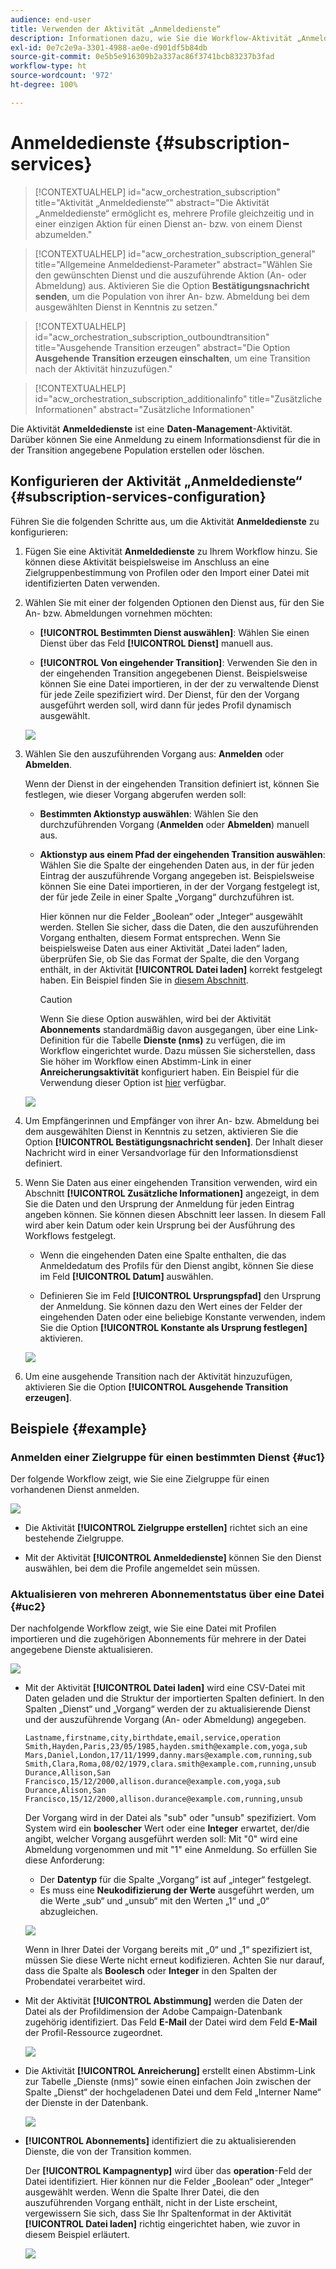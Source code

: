 ```yaml
---
audience: end-user
title: Verwenden der Aktivität „Anmeldedienste“
description: Informationen dazu, wie Sie die Workflow-Aktivität „Anmeldedienste“ verwenden
exl-id: 0e7c2e9a-3301-4988-ae0e-d901df5b84db
source-git-commit: 0e5b5e916309b2a337ac86f3741bcb83237b3fad
workflow-type: ht
source-wordcount: '972'
ht-degree: 100%

---
```


# Anmeldedienste {#subscription-services}

>[!CONTEXTUALHELP]
>id="acw_orchestration_subscription"
>title="Aktivität „Anmeldedienste“"
>abstract="Die Aktivität „Anmeldedienste“ ermöglicht es, mehrere Profile gleichzeitig und in einer einzigen Aktion für einen Dienst an- bzw. von einem Dienst abzumelden."

>[!CONTEXTUALHELP]
>id="acw_orchestration_subscription_general"
>title="Allgemeine Anmeldedienst-Parameter"
>abstract="Wählen Sie den gewünschten Dienst und die auszuführende Aktion (An- oder Abmeldung) aus. Aktivieren Sie die Option **Bestätigungsnachricht senden**, um die Population von ihrer An- bzw. Abmeldung bei dem ausgewählten Dienst in Kenntnis zu setzen."

>[!CONTEXTUALHELP]
>id="acw_orchestration_subscription_outboundtransition"
>title="Ausgehende Transition erzeugen"
>abstract="Die Option **Ausgehende Transition erzeugen einschalten**, um eine Transition nach der Aktivität hinzuzufügen."

>[!CONTEXTUALHELP]
>id="acw_orchestration_subscription_additionalinfo"
>title="Zusätzliche Informationen"
>abstract="Zusätzliche Informationen"

Die Aktivität **Anmeldedienste** ist eine **Daten-Management**-Aktivität. Darüber können Sie eine Anmeldung zu einem Informationsdienst für die in der Transition angegebene Population erstellen oder löschen.

## Konfigurieren der Aktivität „Anmeldedienste“ {#subscription-services-configuration}

Führen Sie die folgenden Schritte aus, um die Aktivität **Anmeldedienste** zu konfigurieren:

1. Fügen Sie eine Aktivität **Anmeldedienste** zu Ihrem Workflow hinzu. Sie können diese Aktivität beispielsweise im Anschluss an eine Zielgruppenbestimmung von Profilen oder den Import einer Datei mit identifizierten Daten verwenden.

1. Wählen Sie mit einer der folgenden Optionen den Dienst aus, für den Sie An- bzw. Abmeldungen vornehmen möchten:

   * **[!UICONTROL Bestimmten Dienst auswählen]**: Wählen Sie einen Dienst über das Feld **[!UICONTROL Dienst]** manuell aus.

   * **[!UICONTROL Von eingehender Transition]**: Verwenden Sie den in der eingehenden Transition angegebenen Dienst. Beispielsweise können Sie eine Datei importieren, in der der zu verwaltende Dienst für jede Zeile spezifiziert wird. Der Dienst, für den der Vorgang ausgeführt werden soll, wird dann für jedes Profil dynamisch ausgewählt.

   ![](../assets/workflow-subscription-service.png)

1. Wählen Sie den auszuführenden Vorgang aus: **Anmelden** oder **Abmelden**.

   Wenn der Dienst in der eingehenden Transition definiert ist, können Sie festlegen, wie dieser Vorgang abgerufen werden soll:

   * **Bestimmten Aktionstyp auswählen**: Wählen Sie den durchzuführenden Vorgang (**Anmelden** oder **Abmelden**) manuell aus.

   * **Aktionstyp aus einem Pfad der eingehenden Transition auswählen**: Wählen Sie die Spalte der eingehenden Daten aus, in der für jeden Eintrag der auszuführende Vorgang angegeben ist. Beispielsweise können Sie eine Datei importieren, in der der Vorgang festgelegt ist, der für jede Zeile in einer Spalte „Vorgang“ durchzuführen ist. 

     Hier können nur die Felder „Boolean“ oder „Integer“ ausgewählt werden. Stellen Sie sicher, dass die Daten, die den auszuführenden Vorgang enthalten, diesem Format entsprechen. Wenn Sie beispielsweise Daten aus einer Aktivität „Datei laden“ laden, überprüfen Sie, ob Sie das Format der Spalte, die den Vorgang enthält, in der Aktivität **[!UICONTROL Datei laden]** korrekt festgelegt haben. Ein Beispiel finden Sie in [diesem Abschnitt](#uc2).

     >[!CAUTION]
     >
     >Wenn Sie diese Option auswählen, wird bei der Aktivität **Abonnements** standardmäßig davon ausgegangen, über eine Link-Definition für die Tabelle **Dienste (nms)** zu verfügen, die im Workflow eingerichtet wurde. Dazu müssen Sie sicherstellen, dass Sie höher im Workflow einen Abstimm-Link in einer **Anreicherungsaktivität** konfiguriert haben. Ein Beispiel für die Verwendung dieser Option ist [hier](#uc2) verfügbar.

   ![](../assets/workflow-subscription-service-inbound.png)

1. Um Empfängerinnen und Empfänger von ihrer An- bzw. Abmeldung bei dem ausgewählten Dienst in Kenntnis zu setzen, aktivieren Sie die Option **[!UICONTROL Bestätigungsnachricht senden]**. Der Inhalt dieser Nachricht wird in einer Versandvorlage für den Informationsdienst definiert.

1. Wenn Sie Daten aus einer eingehenden Transition verwenden, wird ein Abschnitt **[!UICONTROL Zusätzliche Informationen]** angezeigt, in dem Sie die Daten und den Ursprung der Anmeldung für jeden Eintrag angeben können. Sie können diesen Abschnitt leer lassen. In diesem Fall wird aber kein Datum oder kein Ursprung bei der Ausführung des Workflows festgelegt.

   * Wenn die eingehenden Daten eine Spalte enthalten, die das Anmeldedatum des Profils für den Dienst angibt, können Sie diese im Feld **[!UICONTROL Datum]** auswählen.

   * Definieren Sie im Feld **[!UICONTROL Ursprungspfad]** den Ursprung der Anmeldung. Sie können dazu den Wert eines der Felder der eingehenden Daten oder eine beliebige Konstante verwenden, indem Sie die Option **[!UICONTROL Konstante als Ursprung festlegen]** aktivieren. 

   ![](../assets/workflow-subscription-service-additional.png)

1. Um eine ausgehende Transition nach der Aktivität hinzuzufügen, aktivieren Sie die Option **[!UICONTROL Ausgehende Transition erzeugen]**.

## Beispiele {#example}

### Anmelden einer Zielgruppe für einen bestimmten Dienst {#uc1}

Der folgende Workflow zeigt, wie Sie eine Zielgruppe für einen vorhandenen Dienst anmelden.

![](../assets/workflow-subscription-service-uc1.png)

* Die Aktivität **[!UICONTROL Zielgruppe erstellen]** richtet sich an eine bestehende Zielgruppe.

* Mit der Aktivität **[!UICONTROL Anmeldedienste]** können Sie den Dienst auswählen, bei dem die Profile angemeldet sein müssen.

### Aktualisieren von mehreren Abonnementstatus über eine Datei {#uc2}

Der nachfolgende Workflow zeigt, wie Sie eine Datei mit Profilen importieren und die zugehörigen Abonnements für mehrere in der Datei angegebene Dienste aktualisieren.

![](../assets/workflow-subscription-service-uc2.png)

* Mit der Aktivität **[!UICONTROL Datei laden]** wird eine CSV-Datei mit Daten geladen und die Struktur der importierten Spalten definiert. In den Spalten „Dienst“ und „Vorgang“ werden der zu aktualisierende Dienst und der auszuführende Vorgang (An- oder Abmeldung) angegeben.

  ```
  Lastname,firstname,city,birthdate,email,service,operation
  Smith,Hayden,Paris,23/05/1985,hayden.smith@example.com,yoga,sub
  Mars,Daniel,London,17/11/1999,danny.mars@example.com,running,sub
  Smith,Clara,Roma,08/02/1979,clara.smith@example.com,running,unsub
  Durance,Allison,San Francisco,15/12/2000,allison.durance@example.com,yoga,sub
  Durance,Alison,San Francisco,15/12/2000,allison.durance@example.com,running,unsub
  ```

  Der Vorgang wird in der Datei als &quot;sub&quot; oder &quot;unsub&quot; spezifiziert. Vom System wird ein **boolescher** Wert oder eine **Integer** erwartet, der/die angibt, welcher Vorgang ausgeführt werden soll: Mit &quot;0&quot; wird eine Abmeldung vorgenommen und mit &quot;1&quot; eine Anmeldung. So erfüllen Sie diese Anforderung:
   * Der **Datentyp** für die Spalte „Vorgang“ ist auf „integer“ festgelegt.
   * Es muss eine **Neukodifizierung der Werte** ausgeführt werden, um die Werte „sub“ und „unsub“ mit den Werten „1“ und „0“ abzugleichen.

  ![](../assets/workflow-subscription-service-uc2-mapping.png)

  Wenn in Ihrer Datei der Vorgang bereits mit „0“ und „1“ spezifiziert ist, müssen Sie diese Werte nicht erneut kodifizieren. Achten Sie nur darauf, dass die Spalte als **Boolesch** oder **Integer** in den Spalten der Probendatei verarbeitet wird.

* Mit der Aktivität **[!UICONTROL Abstimmung]** werden die Daten der Datei als der Profildimension der Adobe Campaign-Datenbank zugehörig identifiziert. Das Feld **E-Mail** der Datei wird dem Feld **E-Mail** der Profil-Ressource zugeordnet.

  ![](../assets/workflow-subscription-service-uc2-reconciliation.png)

* Die Aktivität **[!UICONTROL Anreicherung]** erstellt einen Abstimm-Link zur Tabelle „Dienste (nms)“ sowie einen einfachen Join zwischen der Spalte „Dienst“ der hochgeladenen Datei und dem Feld „Interner Name“ der Dienste in der Datenbank.

  ![](../assets/workflow-subscription-service-uc2-enrichment.png)

* **[!UICONTROL Abonnements]** identifiziert die zu aktualisierenden Dienste, die von der Transition kommen.

  Der **[!UICONTROL Kampagnentyp]** wird über das **operation**-Feld der Datei identifiziert. Hier können nur die Felder „Boolean“ oder „Integer“ ausgewählt werden. Wenn die Spalte Ihrer Datei, die den auszuführenden Vorgang enthält, nicht in der Liste erscheint, vergewissern Sie sich, dass Sie Ihr Spaltenformat in der Aktivität **[!UICONTROL Datei laden]** richtig eingerichtet haben, wie zuvor in diesem Beispiel erläutert.

  ![](../assets/workflow-subscription-service-uc2-subscription.png)
